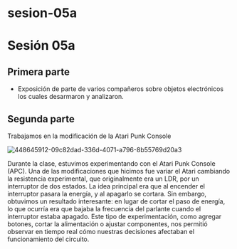 # sesion-05a

# Sesión 05a

## Primera parte

- Exposición de parte de varios compañeros sobre objetos electrónicos los cuales desarmaron y analizaron.

## Segunda parte

Trabajamos en la modificación de la Atari Punk Console

![448645912-09c82dad-336d-4071-a796-8b55769d20a3](https://github.com/user-attachments/assets/107b04ba-dac8-4966-8cfc-2a541435ae10)


Durante la clase, estuvimos experimentando con el Atari Punk Console (APC). Una de las modificaciones que hicimos fue variar el Atari cambiando la resistencia experimental, que originalmente era un LDR, por un interruptor de dos estados. La idea principal era que al encender el interruptor pasara la energía, y al apagarlo se cortara. Sin embargo, obtuvimos un resultado interesante: en lugar de cortar el paso de energía, lo que ocurría era que bajaba la frecuencia del parlante cuando el interruptor estaba apagado. Este tipo de experimentación, como agregar botones, cortar la alimentación o ajustar componentes, nos permitió observar en tiempo real cómo nuestras decisiones afectaban el funcionamiento del circuito.
